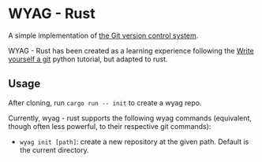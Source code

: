 # WYAG - Rust

A simple implementation of [the Git version control system](https://git-scm.com/).

WYAG - Rust has been created as a learning experience following the 
[Write yourself a git](https://wyag.thb.lt/) python tutorial, but adapted to rust.

## Usage
After cloning, run `cargo run -- init` to create a wyag repo.

Currently, wyag - rust supports the following wyag commands (equivalent, though often less powerful,
to their respective git commands):
* `wyag init [path]`: create a new repository at the given path. Default is the current directory.
